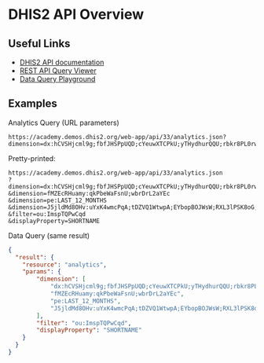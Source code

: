 # DHIS2 API Overview

## Useful Links

- [DHIS2 API documentation](https://docs.dhis2.org/en/develop/using-the-api/dhis-core-version-235/web-api.html)
- [REST API Query Viewer](https://s3-eu-west-1.amazonaws.com/content.dhis2.org/general/query-viewer.html)
- [Data Query Playground](https://runtime.dhis2.nu/playground)

## Examples 

Analytics Query (URL parameters)

```
https://academy.demos.dhis2.org/web-app/api/33/analytics.json?dimension=dx:hCVSHjcml9g;fbfJHSPpUQD;cYeuwXTCPkU;yTHydhurQQU;rbkr8PL0rwM;ybzlGLjWwnK&dimension=fMZEcRHuamy:qkPbeWaFsnU;wbrDrL2aYEc&dimension=pe:LAST_12_MONTHS&dimension=J5jldMd8OHv:uYxK4wmcPqA;tDZVQ1WtwpA;EYbopBOJWsW;RXL3lPSK8oG;CXw2yu5fodb&filter=ou:ImspTQPwCqd&displayProperty=SHORTNAME
```

Pretty-printed:

```
https://academy.demos.dhis2.org/web-app/api/33/analytics.json
?dimension=dx:hCVSHjcml9g;fbfJHSPpUQD;cYeuwXTCPkU;yTHydhurQQU;rbkr8PL0rwM;ybzlGLjWwnK
&dimension=fMZEcRHuamy:qkPbeWaFsnU;wbrDrL2aYEc
&dimension=pe:LAST_12_MONTHS
&dimension=J5jldMd8OHv:uYxK4wmcPqA;tDZVQ1WtwpA;EYbopBOJWsW;RXL3lPSK8oG;CXw2yu5fodb
&filter=ou:ImspTQPwCqd
&displayProperty=SHORTNAME
```

Data Query (same result)

```json
{
  "result": {
    "resource": "analytics",
    "params": {
        "dimension": [
            "dx:hCVSHjcml9g;fbfJHSPpUQD;cYeuwXTCPkU;yTHydhurQQU;rbkr8PL0rwM;ybzlGLjWwnK",
            "fMZEcRHuamy:qkPbeWaFsnU;wbrDrL2aYEc",
            "pe:LAST_12_MONTHS",
            "J5jldMd8OHv:uYxK4wmcPqA;tDZVQ1WtwpA;EYbopBOJWsW;RXL3lPSK8oG;CXw2yu5fodb"
        ],
        "filter": "ou:ImspTQPwCqd",
        "displayProperty": "SHORTNAME"
    }
  }
}
```
